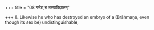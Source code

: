 +++
title = "08 गर्भञ् च तस्याविज्ञातम्"

+++
8. Likewise he who has destroyed an embryo of a (Brāhmaṇa, even though its sex be) undistinguishable,
